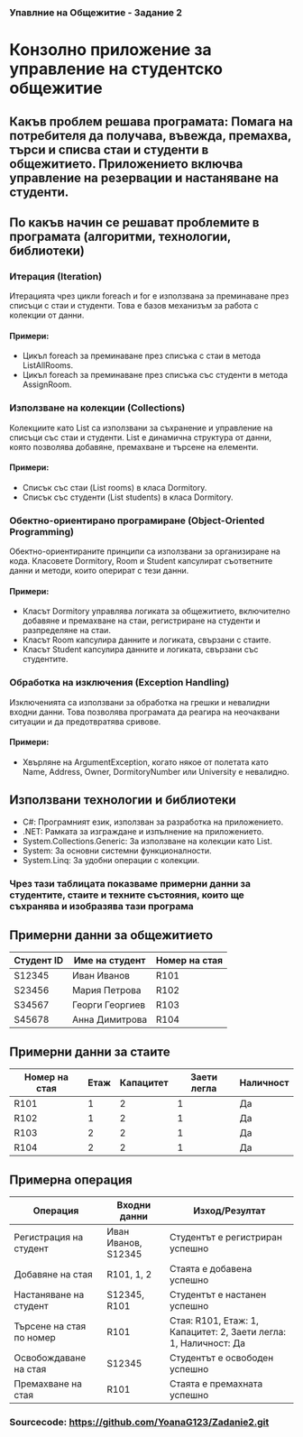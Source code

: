 ### Упавлние на Общежитие - Задание 2
# Конзолно приложение за управление на студентско общежитие

## Какъв проблем решава програмата: Помага на потребителя да получава, въвежда, премахва, търси и списва стаи и студенти в общежитието. Приложението включва управление на резервации и настаняване на студенти.

## По какъв начин се решават проблемите в програмата (алгоритми, технологии, библиотеки)
### Итерация (Iteration)
Итерацията чрез цикли foreach и for е използвана за преминаване през списъци с стаи и студенти. Това е базов механизъм за работа с колекции от данни.

#### Примери:

* Цикъл foreach за преминаване през списъка с стаи в метода ListAllRooms.
* Цикъл foreach за преминаване през списъка със студенти в метода AssignRoom.
  
### Използване на колекции (Collections)
Колекциите като List<T> са използвани за съхранение и управление на списъци със стаи и студенти. List<T> е динамична структура от данни, която позволява добавяне, премахване и търсене на елементи.

#### Примери:

* Списък със стаи (List<Room> rooms) в класа Dormitory.
* Списък със студенти (List<Student> students) в класа Dormitory.
  
### Обектно-ориентирано програмиране (Object-Oriented Programming)
Обектно-ориентираните принципи са използвани за организиране на кода. Класовете Dormitory, Room и Student капсулират съответните данни и методи, които оперират с тези данни.

#### Примери:

* Класът Dormitory управлява логиката за общежитието, включително добавяне и премахване на стаи, регистриране на студенти и разпределяне на стаи.
* Класът Room капсулира данните и логиката, свързани с стаите.
* Класът Student капсулира данните и логиката, свързани със студентите.
  
### Обработка на изключения (Exception Handling)
Изключенията са използвани за обработка на грешки и невалидни входни данни. Това позволява програмата да реагира на неочаквани ситуации и да предотвратява сривове.

#### Примери:
* Хвърляне на ArgumentException, когато някое от полетата като Name, Address, Owner, DormitoryNumber или University е невалидно.

## Използвани технологии и библиотеки
* C#: Програмният език, използван за разработка на приложението.
* .NET: Рамката за изграждане и изпълнение на приложението.
* System.Collections.Generic: За използване на колекции като List<T>.
* System: За основни системни функционалности.
* System.Linq: За удобни операции с колекции.

### Чрез тази таблицата показваме примерни данни за студентите, стаите и техните състояния, които ще съхранява и изобразява тази програма
## Примерни данни за общежитието

| Студент ID | Име на студент | Номер на стая |
|------------|----------------|---------------|
| S12345     | Иван Иванов    | R101          |
| S23456     | Мария Петрова  | R102          |
| S34567     | Георги Георгиев| R103          |
| S45678     | Анна Димитрова | R104          |

## Примерни данни за стаите

| Номер на стая | Етаж | Капацитет | Заети легла | Наличност |
|---------------|------|-----------|-------------|-----------|
| R101          | 1    | 2         | 1           | Да        |
| R102          | 1    | 2         | 1           | Да        |
| R103          | 2    | 2         | 1           | Да        |
| R104          | 2    | 2         | 1           | Да        |

## Примерна операция

| Операция                   | Входни данни            | Изход/Резултат                   |
|----------------------------|-------------------------|----------------------------------|
| Регистрация на студент     | Иван Иванов, S12345     | Студентът е регистриран успешно |
| Добавяне на стая           | R101, 1, 2              | Стаята е добавена успешно       |
| Настаняване на студент     | S12345, R101            | Студентът е настанен успешно    |
| Търсене на стая по номер   | R101                    | Стая: R101, Етаж: 1, Капацитет: 2, Заети легла: 1, Наличност: Да |
| Освобождаване на стая      | S12345                  | Студентът е освободен успешно   |
| Премахване на стая         | R101                    | Стаята е премахната успешно     |
  
### Sourcecode: https://github.com/YoanaG123/Zadanie2.git
